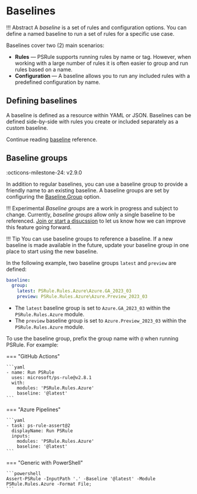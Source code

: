 # Baselines

!!! Abstract
    A _baseline_ is a set of rules and configuration options.
    You can define a named baseline to run a set of rules for a specific use case.

Baselines cover two (2) main scenarios:

- **Rules** &mdash; PSRule supports running rules by name or tag.
  However, when working with a large number of rules it is often easier to group and run rules based on a name.
- **Configuration** &mdash; A baseline allows you to run any included rules with a predefined configuration by name.

## Defining baselines

A baseline is defined as a resource within YAML or JSON.
Baselines can be defined side-by-side with rules you create or included separately as a custom baseline.

Continue reading [baseline][1] reference.

  [1]: ./PSRule/en-US/about_PSRule_Baseline.md

## Baseline groups

:octicons-milestone-24: v2.9.0

In addition to regular baselines, you can use a baseline group to provide a friendly name to an existing baseline.
A baseline groups are set by configuring the [Baseline.Group][2] option.

!!! Experimental
    _Baseline groups_ are a work in progress and subject to change.
    Currently, _baseline groups_ allow only a single baseline to be referenced.
    [Join or start a disucssion][3] to let us know how we can improve this feature going forward.

!!! Tip
    You can use baseline groups to reference a baseline.
    If a new baseline is made available in the future, update your baseline group in one place to start using the new baseline.

In the following example, two baseline groups `latest` and `preview` are defined:

```yaml title="ps-rule.yaml"
baseline:
  group:
    latest: PSRule.Rules.Azure\Azure.GA_2023_03
    preview: PSRule.Rules.Azure\Azure.Preview_2023_03
```

- The `latest` baseline group is set to `Azure.GA_2023_03` within the `PSRule.Rules.Azure` module.
- The `preview` baseline group is set to `Azure.Preview_2023_03` within the `PSRule.Rules.Azure` module.

To use the baseline group, prefix the group name with `@` when running PSRule.
For example:

=== "GitHub Actions"

    ```yaml
    - name: Run PSRule
      uses: microsoft/ps-rule@v2.8.1
      with:
        modules: 'PSRule.Rules.Azure'
        baseline: '@latest'
    ```

=== "Azure Pipelines"

    ```yaml
    - task: ps-rule-assert@2
      displayName: Run PSRule
      inputs:
        modules: 'PSRule.Rules.Azure'
        baseline: '@latest'
    ```

=== "Generic with PowerShell"

    ```powershell
    Assert-PSRule -InputPath '.' -Baseline '@latest' -Module PSRule.Rules.Azure -Format File;
    ```

  [2]: ./PSRule/en-US/about_PSRule_Options.md#baselinegroup
  [3]: https://github.com/microsoft/PSRule/discussions
